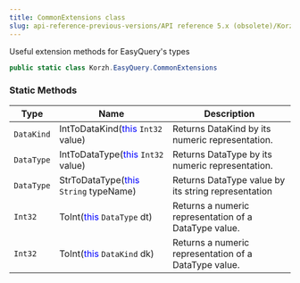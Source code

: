 ```yaml
---
title: CommonExtensions class
slug: api-reference-previous-versions/API reference 5.x (obsolete)/Korzh.EasyQuery namespace/commonextensions-class
---
```



Useful extension methods for EasyQuery's types
```csharp
public static class Korzh.EasyQuery.CommonExtensions

```

### Static Methods

| Type | Name | Description | 
| --- | --- | --- | 
| `DataKind` | IntToDataKind(<span style='color: blue'>this</span> `Int32` value) | Returns DataKind by its numeric representation. | 
| `DataType` | IntToDataType(<span style='color: blue'>this</span> `Int32` value) | Returns DataType by its numeric representation. | 
| `DataType` | StrToDataType(<span style='color: blue'>this</span> `String` typeName) | Returns DataType value by its string representation | 
| `Int32` | ToInt(<span style='color: blue'>this</span> `DataType` dt) | Returns a numeric representation of a DataType value. | 
| `Int32` | ToInt(<span style='color: blue'>this</span> `DataKind` dk) | Returns a numeric representation of a DataType value. |
